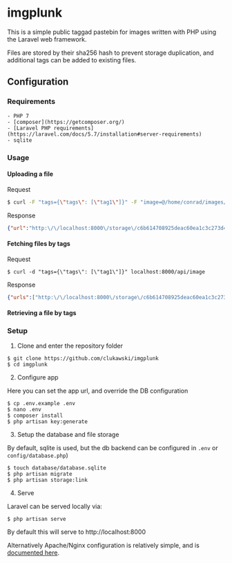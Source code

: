# imgplunk

This is a simple public taggad pastebin for images written with PHP using the Laravel web framework.

Files are stored by their sha256 hash to prevent storage duplication, and additional tags can be added to existing files.

## Configuration

### Requirements
    - PHP 7
    - [composer](https://getcomposer.org/)
    - [Laravel PHP requirements](https://laravel.com/docs/5.7/installation#server-requirements)
    - sqlite

### Usage

#### Uploading a file

Request

```sh
$ curl -F "tags={\"tags\": [\"tag1\"]}" -F "image=@/home/conrad/images/rose_gold_glenda.png" localhost:8000/api/image 
```

Response

```json
{"url":"http:\/\/localhost:8000\/storage\/c6b614708925deac60ea1c3c273d4c4e9f64ddac4d77064fbc51080ecbd0dacb.png","tags":["tag1"]}
```

#### Fetching files by tags

Request

```
$ curl -d "tags={\"tags\": [\"tag1\"]}" localhost:8000/api/image
```

Response

```json
{"urls":["http:\/\/localhost:8000\/storage\/c6b614708925deac60ea1c3c273d4c4e9f64ddac4d77064fbc51080ecbd0dacb.png"],"tags":["tag1"]}
```

#### Retrieving a file by tags

### Setup

1. Clone and enter the repository folder

```
$ git clone https://github.com/clukawski/imgplunk
$ cd imgplunk
```

2. Configure app

Here you can set the app url, and override the DB configuration

```
$ cp .env.example .env
$ nano .env
$ composer install
$ php artisan key:generate
```

3. Setup the database and file storage

By default, sqlite is used, but the db backend can be configured in `.env` or `config/database.php`)

```
$ touch database/database.sqlite
$ php artisan migrate
$ php artisan storage:link
```

4. Serve

Laravel can be served locally via:

```
$ php artisan serve
```

By default this will serve to http://localhost:8000

Alternatively Apache/Nginx configuration is relatively simple, and is [documented here](https://laravel.com/docs/5.7#web-server-configuration).
